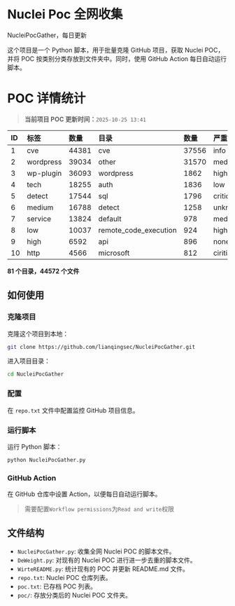 # Nuclei Poc 全网收集
NucleiPocGather，每日更新

这个项目是一个 Python 脚本，用于批量克隆 GitHub 项目，获取 Nuclei POC，并将 POC 按类别分类存放到文件夹中。同时，使用 GitHub Action 每日自动运行脚本。
# POC 详情统计

> **当前项目 POC 更新时间：**`2025-10-25 13:41`

| ID | 标签      | 数量 | 目录       | 数量 | 严重性   | 数量 |
|:---| :-------- | :--- | :--------- | :--- | :------- | :--- |
| 1 | cve | 44381 | cve | 37556 | info | 25312 |
| 2 | wordpress | 39034 | other | 31570 | medium | 24461 |
| 3 | wp-plugin | 36093 | wordpress | 1862 | high | 15312 |
| 4 | tech | 18255 | auth | 1836 | low | 11618 |
| 5 | detect | 17544 | sql | 1796 | critical | 8686 |
| 6 | medium | 16788 | detect | 1258 | unknown | 128 |
| 7 | service | 13824 | default | 978 | meduim | 4 |
| 8 | low | 10037 | remote_code_execution | 924 | hight | 3 |
| 9 | high | 6592 | api | 896 | none | 1 |
| 10 | http | 4566 | microsoft | 812 | ciritical | 1 |

**81 个目录，44572 个文件**
## 如何使用

### 克隆项目

克隆这个项目到本地：

```bash
git clone https://github.com/lianqingsec/NucleiPocGather.git
```

进入项目目录：

```bash
cd NucleiPocGather
```

### 配置

在 `repo.txt` 文件中配置监控 GitHub 项目信息。

### 运行脚本

运行 Python 脚本：

```bash
python NucleiPocGather.py
```

### GitHub Action

在 GitHub 仓库中设置 Action，以便每日自动运行脚本。

> 需要配置`Workflow permissions`为`Read and write`权限

## 文件结构

- `NucleiPocGather.py`: 收集全网 Nuclei POC 的脚本文件。
- `DeWeight.py`: 对现有的 Nuclei POC 进行进一步去重的脚本文件。
- `WirteREADME.py`: 统计现有的 POC 并更新 README.md 文件。
- `repo.txt`: Nuclei POC 仓库列表。
- `poc.txt`: 已存档 POC 列表。
- `poc/`: 存放分类后的 Nuclei POC 文件夹。

